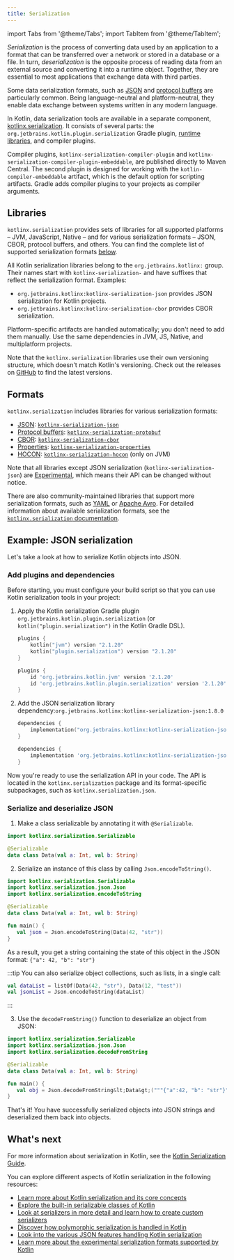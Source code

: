 ```yaml
---
title: Serialization
---
```


import Tabs from '@theme/Tabs';
import TabItem from '@theme/TabItem';




_Serialization_ is the process of converting data used by an application to a format that can be transferred over a network
or stored in a database or a file. In turn, _deserialization_ is the opposite process of reading data from an external source
and converting it into a runtime object. Together, they are essential to most applications that exchange
data with third parties. 

Some data serialization formats, such as [JSON](https://www.json.org/json-en.html) and 
[protocol buffers](https://developers.google.com/protocol-buffers) are particularly common. Being language-neutral and
platform-neutral, they enable data exchange between systems written in any modern language.

In Kotlin, data serialization tools are available in a separate component, [kotlinx.serialization](https://github.com/Kotlin/kotlinx.serialization).
It consists of several parts: the `org.jetbrains.kotlin.plugin.serialization` Gradle plugin, [runtime libraries](#libraries),
and compiler plugins.

Compiler plugins, `kotlinx-serialization-compiler-plugin` and `kotlinx-serialization-compiler-plugin-embeddable`,
are published directly to Maven Central. The second plugin is designed for working with the `kotlin-compiler-embeddable`
artifact, which is the default option for scripting artifacts. Gradle adds compiler plugins to your projects as compiler arguments.

## Libraries

`kotlinx.serialization` provides sets of libraries for all supported platforms – JVM, JavaScript, Native – and for various
serialization formats – JSON, CBOR, protocol buffers, and others. You can find the complete list of supported serialization
formats [below](#formats).

All Kotlin serialization libraries belong to the `org.jetbrains.kotlinx:` group. Their names start with `kotlinx-serialization-`
and have suffixes that reflect the serialization format. Examples:
* `org.jetbrains.kotlinx:kotlinx-serialization-json` provides JSON serialization for Kotlin projects.
* `org.jetbrains.kotlinx:kotlinx-serialization-cbor` provides CBOR serialization.

Platform-specific artifacts are handled automatically; you don't need to add them manually. Use the same dependencies in
JVM, JS, Native, and multiplatform projects.

Note that the `kotlinx.serialization` libraries use their own versioning structure, which doesn't match Kotlin's versioning.
Check out the releases on [GitHub](https://github.com/Kotlin/kotlinx.serialization/releases) to find the latest versions.

## Formats

`kotlinx.serialization` includes libraries for various serialization formats:

* [JSON](https://www.json.org/): [`kotlinx-serialization-json`](https://github.com/Kotlin/kotlinx.serialization/blob/master/formats/README.md#json)
* [Protocol buffers](https://developers.google.com/protocol-buffers): [`kotlinx-serialization-protobuf`](https://github.com/Kotlin/kotlinx.serialization/blob/master/formats/README.md#protobuf)
* [CBOR](https://cbor.io/): [`kotlinx-serialization-cbor`](https://github.com/Kotlin/kotlinx.serialization/blob/master/formats/README.md#cbor)
* [Properties](https://en.wikipedia.org/wiki/.properties): [`kotlinx-serialization-properties`](https://github.com/Kotlin/kotlinx.serialization/blob/master/formats/README.md#properties)
* [HOCON](https://github.com/lightbend/config/blob/master/HOCON.md): [`kotlinx-serialization-hocon`](https://github.com/Kotlin/kotlinx.serialization/blob/master/formats/README.md#hocon) (only on JVM)

Note that all libraries except JSON serialization (`kotlinx-serialization-json`) are [Experimental](components-stability.md),
which means their API can be changed without notice.

There are also community-maintained libraries that support more serialization formats, such as [YAML](https://yaml.org/)
or [Apache Avro](https://avro.apache.org/). For detailed information about available serialization formats, see the 
[`kotlinx.serialization` documentation](https://github.com/Kotlin/kotlinx.serialization/blob/master/formats/README.md).

## Example: JSON serialization

Let's take a look at how to serialize Kotlin objects into JSON.

### Add plugins and dependencies

Before starting, you must configure your build script so that you can use Kotlin serialization tools in your project:

1. Apply the Kotlin serialization Gradle plugin `org.jetbrains.kotlin.plugin.serialization` (or `kotlin("plugin.serialization")`
in the Kotlin Gradle DSL).

    <Tabs groupId="build-script">
    <TabItem value="kotlin" label="Kotlin" default={kotlin === "kotlin"}>

    ```kotlin
    plugins {
        kotlin("jvm") version "2.1.20"
        kotlin("plugin.serialization") version "2.1.20"
    }
    ```

    </TabItem>
    <TabItem value="groovy" label="Groovy" default={groovy === "kotlin"}>

    ```groovy
    plugins {
        id 'org.jetbrains.kotlin.jvm' version '2.1.20'
        id 'org.jetbrains.kotlin.plugin.serialization' version '2.1.20'  
    }
    ```

    </TabItem>
    </Tabs>

2. Add the JSON serialization library dependency:`org.jetbrains.kotlinx:kotlinx-serialization-json:1.8.0`

    <Tabs groupId="build-script">
    <TabItem value="kotlin" label="Kotlin" default={kotlin === "kotlin"}>

    ```kotlin
    dependencies {
        implementation("org.jetbrains.kotlinx:kotlinx-serialization-json:1.8.0")
    } 
    ```

    </TabItem>
    <TabItem value="groovy" label="Groovy" default={groovy === "kotlin"}>

    ```groovy
    dependencies {
        implementation 'org.jetbrains.kotlinx:kotlinx-serialization-json:1.8.0'
    } 
    ```

    </TabItem>
    </Tabs>

Now you're ready to use the serialization API in your code. The API is located in the `kotlinx.serialization` package
and its format-specific subpackages, such as `kotlinx.serialization.json`.

### Serialize and deserialize JSON

1. Make a class serializable by annotating it with `@Serializable`.

```kotlin
import kotlinx.serialization.Serializable

@Serializable
data class Data(val a: Int, val b: String)
```

2. Serialize an instance of this class by calling `Json.encodeToString()`.

```kotlin
import kotlinx.serialization.Serializable
import kotlinx.serialization.json.Json
import kotlinx.serialization.encodeToString

@Serializable
data class Data(val a: Int, val b: String)

fun main() {
   val json = Json.encodeToString(Data(42, "str"))
}
```

As a result, you get a string containing the state of this object in the JSON format: `{"a": 42, "b": "str"}`

:::tip
You can also serialize object collections, such as lists, in a single call:

```kotlin
val dataList = listOf(Data(42, "str"), Data(12, "test"))
val jsonList = Json.encodeToString(dataList)
```

:::


3. Use the `decodeFromString()` function to deserialize an object from JSON:

```kotlin
import kotlinx.serialization.Serializable
import kotlinx.serialization.json.Json
import kotlinx.serialization.decodeFromString

@Serializable
data class Data(val a: Int, val b: String)

fun main() {
   val obj = Json.decodeFromString&lt;Data&gt;("""{"a":42, "b": "str"}""")
}
```

That's it! You have successfully serialized objects into JSON strings and deserialized them back into objects.

## What's next

For more information about serialization in Kotlin, see the [Kotlin Serialization Guide](https://github.com/Kotlin/kotlinx.serialization/blob/master/docs/serialization-guide.md).

You can explore different aspects of Kotlin serialization in the following resources:

* [Learn more about Kotlin serialization and its core concepts](https://github.com/Kotlin/kotlinx.serialization/blob/master/docs/basic-serialization.md)
* [Explore the built-in serializable classes of Kotlin](https://github.com/Kotlin/kotlinx.serialization/blob/master/docs/builtin-classes.md)
* [Look at serializers in more detail and learn how to create custom serializers](https://github.com/Kotlin/kotlinx.serialization/blob/master/docs/serializers.md)
* [Discover how polymorphic serialization is handled in Kotlin](https://github.com/Kotlin/kotlinx.serialization/blob/master/docs/polymorphism.md#open-polymorphism)
* [Look into the various JSON features handling Kotlin serialization](https://github.com/Kotlin/kotlinx.serialization/blob/master/docs/json.md#json-elements)
* [Learn more about the experimental serialization formats supported by Kotlin](https://github.com/Kotlin/kotlinx.serialization/blob/master/docs/formats.md)
